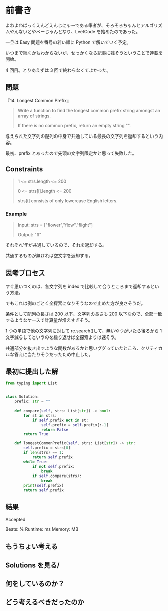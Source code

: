 # 前書き

よわよわばっくえんどえんじにゃーである筆者が、そろそろちゃんとアルゴリズムやんないとやべーじゃんとなり、LeetCode を始めたのであった。

一旦は Easy 問題を番号の若い順に Python で解いていく予定。

いつまで続くかもわからないが、せっかくなら記事に残そうということで連載を開始。

4 回目。とりあえずは 3 回で終わらなくてよかった。

## 問題

『14. Longest Common Prefix』

> Write a function to find the longest common prefix string amongst an array of strings.
>
> If there is no common prefix, return an empty string "".

与えられた文字列の配列の中身で共通している最長の文字列を返却するという内容。

最初、prefix とあったので先頭の文字列限定かと思って失敗した。

## Constraints

> 1 <= strs.length <= 200
>
> 0 <= strs[i].length <= 200
>
> strs[i] consists of only lowercase English letters.

### Example

> Input: strs = ["flower","flow","flight"]
>
> Output: "fl"

それぞれ'fl'が共通しているので、それを返却する。

共通するものが無ければ空文字を返却する。

## 思考プロセス

すぐ思いつくのは、各文字列を index で比較して合うところまで返却するという方法。

でもこれは例のごとく全探索になりそうなので止めた方が良さそうだ。

条件として配列の長さは 200 以下、文字列の長さも 200 以下なので、全部一致するようなケースで計算量が増えすぎそう。

1 つの単語で他の文字列に対して re.search()して、無いやつがいたら後ろから 1 文字減らしてというのを繰り返せば全探索よりは速そう。

共通部分を抜き出すような関数があるかと思いググっていたところ、クリティカルな答えに当たりそうだったため中止した。

## 最初に提出した解

```python
from typing import List


class Solution:
    prefix: str = ""

    def compare(self, strs: List[str]) -> bool:
        for st in strs:
            if self.prefix not in st:
                self.prefix = self.prefix[:-1]
                return False
        return True

    def longestCommonPrefix(self, strs: List[str]) -> str:
        self.prefix = strs[0]
        if len(strs) == 1:
            return self.prefix
        while True:
            if not self.prefix:
                break
            if self.compare(strs):
                break
        print(self.prefix)
        return self.prefix
```

## 結果

Accepted

Beats: %
Runtime: ms
Memory: MB

## もうちょい考える

## Solutions を見る/

## 何をしているのか？

## どう考えるべきだったのか

